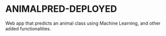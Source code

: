 # ANIMALPRED-DEPLOYED
Web app that predicts an animal class using Machine Learning, and other added functionalities.
